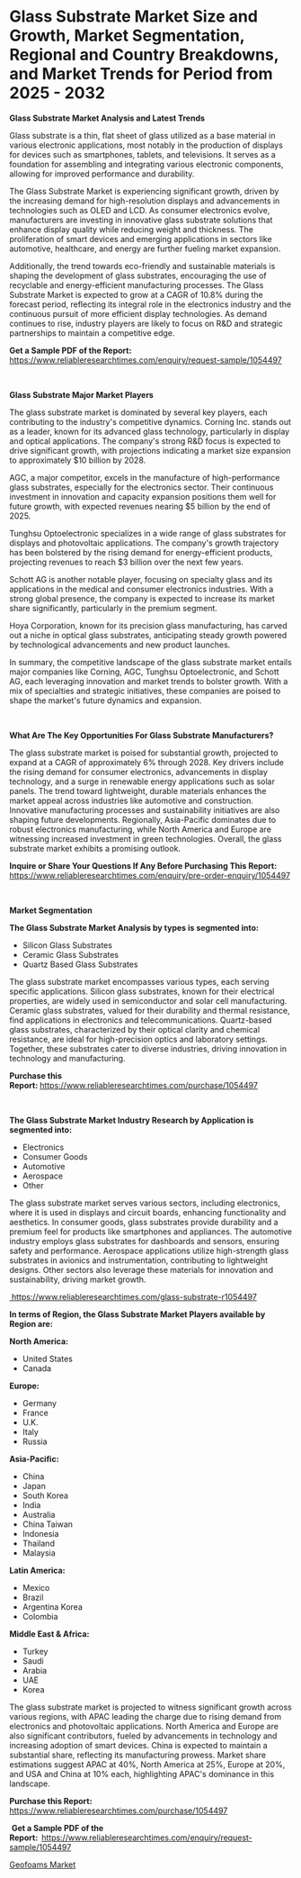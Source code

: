 <p><h1>Glass Substrate Market Size and Growth, Market Segmentation, Regional and Country Breakdowns, and Market Trends for Period from 2025 -  2032</h1></p><p><strong>Glass Substrate Market Analysis and Latest Trends</strong></p>
<p><p>Glass substrate is a thin, flat sheet of glass utilized as a base material in various electronic applications, most notably in the production of displays for devices such as smartphones, tablets, and televisions. It serves as a foundation for assembling and integrating various electronic components, allowing for improved performance and durability.</p><p>The Glass Substrate Market is experiencing significant growth, driven by the increasing demand for high-resolution displays and advancements in technologies such as OLED and LCD. As consumer electronics evolve, manufacturers are investing in innovative glass substrate solutions that enhance display quality while reducing weight and thickness. The proliferation of smart devices and emerging applications in sectors like automotive, healthcare, and energy are further fueling market expansion.</p><p>Additionally, the trend towards eco-friendly and sustainable materials is shaping the development of glass substrates, encouraging the use of recyclable and energy-efficient manufacturing processes. The Glass Substrate Market is expected to grow at a CAGR of 10.8% during the forecast period, reflecting its integral role in the electronics industry and the continuous pursuit of more efficient display technologies. As demand continues to rise, industry players are likely to focus on R&D and strategic partnerships to maintain a competitive edge.</p></p>
<p><strong>Get a Sample PDF of the Report:&nbsp;</strong> <a href="https://www.reliableresearchtimes.com/enquiry/request-sample/1054497?utm_campaign=2204&utm_medium=2&utm_source=Github&utm_content=ia&utm_term=31012025&utm_id=glass-substrate">https://www.reliableresearchtimes.com/enquiry/request-sample/1054497</a></p>
<p>&nbsp;</p>
<p><strong>Glass Substrate Major Market Players</strong></p>
<p><p>The glass substrate market is dominated by several key players, each contributing to the industry's competitive dynamics. Corning Inc. stands out as a leader, known for its advanced glass technology, particularly in display and optical applications. The company's strong R&D focus is expected to drive significant growth, with projections indicating a market size expansion to approximately $10 billion by 2028.</p><p>AGC, a major competitor, excels in the manufacture of high-performance glass substrates, especially for the electronics sector. Their continuous investment in innovation and capacity expansion positions them well for future growth, with expected revenues nearing $5 billion by the end of 2025.</p><p>Tunghsu Optoelectronic specializes in a wide range of glass substrates for displays and photovoltaic applications. The company's growth trajectory has been bolstered by the rising demand for energy-efficient products, projecting revenues to reach $3 billion over the next few years.</p><p>Schott AG is another notable player, focusing on specialty glass and its applications in the medical and consumer electronics industries. With a strong global presence, the company is expected to increase its market share significantly, particularly in the premium segment.</p><p>Hoya Corporation, known for its precision glass manufacturing, has carved out a niche in optical glass substrates, anticipating steady growth powered by technological advancements and new product launches.</p><p>In summary, the competitive landscape of the glass substrate market entails major companies like Corning, AGC, Tunghsu Optoelectronic, and Schott AG, each leveraging innovation and market trends to bolster growth. With a mix of specialties and strategic initiatives, these companies are poised to shape the market's future dynamics and expansion.</p></p>
<p>&nbsp;</p>
<p><strong>What Are The Key Opportunities For Glass Substrate Manufacturers?</strong></p>
<p><p>The glass substrate market is poised for substantial growth, projected to expand at a CAGR of approximately 6% through 2028. Key drivers include the rising demand for consumer electronics, advancements in display technology, and a surge in renewable energy applications such as solar panels. The trend toward lightweight, durable materials enhances the market appeal across industries like automotive and construction. Innovative manufacturing processes and sustainability initiatives are also shaping future developments. Regionally, Asia-Pacific dominates due to robust electronics manufacturing, while North America and Europe are witnessing increased investment in green technologies. Overall, the glass substrate market exhibits a promising outlook.</p></p>
<p><strong>Inquire or Share Your Questions If Any Before Purchasing This Report:</strong> <a href="https://www.reliableresearchtimes.com/enquiry/pre-order-enquiry/1054497?utm_campaign=2204&utm_medium=2&utm_source=Github&utm_content=ia&utm_term=31012025&utm_id=glass-substrate">https://www.reliableresearchtimes.com/enquiry/pre-order-enquiry/1054497</a></p>
<p>&nbsp;</p>
<p><strong>Market Segmentation</strong></p>
<p><strong>The Glass Substrate Market Analysis by types is segmented into:</strong></p>
<p><ul><li>Silicon Glass Substrates</li><li>Ceramic Glass Substrates</li><li>Quartz Based Glass Substrates</li></ul></p>
<p><p>The glass substrate market encompasses various types, each serving specific applications. Silicon glass substrates, known for their electrical properties, are widely used in semiconductor and solar cell manufacturing. Ceramic glass substrates, valued for their durability and thermal resistance, find applications in electronics and telecommunications. Quartz-based glass substrates, characterized by their optical clarity and chemical resistance, are ideal for high-precision optics and laboratory settings. Together, these substrates cater to diverse industries, driving innovation in technology and manufacturing.</p></p>
<p><strong>Purchase this Report:&nbsp;</strong><a href="https://www.reliableresearchtimes.com/purchase/1054497?utm_campaign=2204&utm_medium=2&utm_source=Github&utm_content=ia&utm_term=31012025&utm_id=glass-substrate">https://www.reliableresearchtimes.com/purchase/1054497</a></p>
<p>&nbsp;</p>
<p><strong>The Glass Substrate Market Industry Research by Application is segmented into:</strong></p>
<p><ul><li>Electronics</li><li>Consumer Goods</li><li>Automotive</li><li>Aerospace</li><li>Other</li></ul></p>
<p><p>The glass substrate market serves various sectors, including electronics, where it is used in displays and circuit boards, enhancing functionality and aesthetics. In consumer goods, glass substrates provide durability and a premium feel for products like smartphones and appliances. The automotive industry employs glass substrates for dashboards and sensors, ensuring safety and performance. Aerospace applications utilize high-strength glass substrates in avionics and instrumentation, contributing to lightweight designs. Other sectors also leverage these materials for innovation and sustainability, driving market growth.</p></p>
<p><a href="https://www.reliableresearchtimes.com/glass-substrate-r1054497?utm_campaign=2204&utm_medium=2&utm_source=Github&utm_content=ia&utm_term=31012025&utm_id=glass-substrate">&nbsp;https://www.reliableresearchtimes.com/glass-substrate-r1054497</a></p>
<p><strong>In terms of Region, the Glass Substrate Market Players available by Region are:</strong></p>
<p>
    <p> <strong> North America: </strong>
        <ul>
            <li>United States</li>
            <li>Canada</li>
        </ul>
        </p> 
    <p> <strong> Europe: </strong>
        <ul>
            <li>Germany</li>
            <li>France</li>
            <li>U.K.</li>
            <li>Italy</li>
            <li>Russia</li>
        </ul>
        </p> 
    <p> <strong> Asia-Pacific: </strong>
        <ul>
            <li>China</li>
            <li>Japan</li>
            <li>South Korea</li>
            <li>India</li>
            <li>Australia</li>
            <li>China Taiwan</li>
            <li>Indonesia</li>
            <li>Thailand</li>
            <li>Malaysia</li>
        </ul>
        </p> 
    <p> <strong> Latin America: </strong>
        <ul>
            <li>Mexico</li>
            <li>Brazil</li>
            <li>Argentina Korea</li>
            <li>Colombia</li>
        </ul>
        </p> 
    <p> <strong> Middle East & Africa: </strong>
        <ul>
            <li>Turkey</li>
            <li>Saudi</li>
            <li>Arabia</li>
            <li>UAE</li>
            <li>Korea</li>
        </ul>
    </p>
    </p>
<p><p>The glass substrate market is projected to witness significant growth across various regions, with APAC leading the charge due to rising demand from electronics and photovoltaic applications. North America and Europe are also significant contributors, fueled by advancements in technology and increasing adoption of smart devices. China is expected to maintain a substantial share, reflecting its manufacturing prowess. Market share estimations suggest APAC at 40%, North America at 25%, Europe at 20%, and USA and China at 10% each, highlighting APAC's dominance in this landscape.</p></p>
<p><strong>Purchase this Report: </strong><a href="https://www.reliableresearchtimes.com/purchase/1054497?utm_campaign=2204&utm_medium=2&utm_source=Github&utm_content=ia&utm_term=31012025&utm_id=glass-substrate">https://www.reliableresearchtimes.com/purchase/1054497</a></p>
<p>&nbsp;<strong>Get a Sample PDF of the Report:&nbsp;&nbsp;</strong><a href="https://www.reliableresearchtimes.com/enquiry/request-sample/1054497?utm_campaign=2204&utm_medium=2&utm_source=Github&utm_content=ia&utm_term=31012025&utm_id=glass-substrate">https://www.reliableresearchtimes.com/enquiry/request-sample/1054497</a></p>
<p><strong></strong></p>
<p><p><a href="https://github.com/tambraunrue691969/Market-Research-Report-List-1/blob/main/geofoams-market.md?utm_campaign=2204&utm_medium=2&utm_source=Github&utm_content=ia&utm_term=31012025&utm_id=glass-substrate">Geofoams Market</a></p></p>